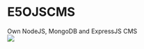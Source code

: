 # E5OJSCMS
Own NodeJS, MongoDB and ExpressJS CMS
<br>
<img src="https://lh3.googleusercontent.com/DaQa96jtkqCD6Vv64f2xHZs9kydcgfhXqsqm9JcSrGb792JgX7EQpOtkJi3RlU388elsArMHqb_X39Q=w1523-h947-rw">
